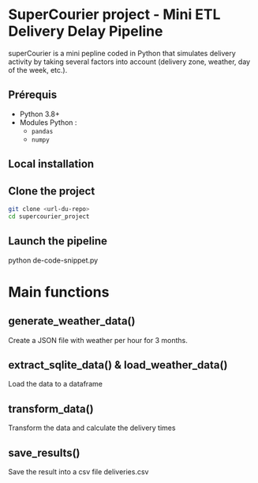  # SuperCourier project - Mini ETL Delivery Delay Pipeline 
 superCourier is a mini pepline coded in Python that simulates delivery activity by taking several factors into account (delivery zone, weather, day of the week, etc.).

## Prérequis

- Python 3.8+  
- Modules Python :
  - `pandas`
  - `numpy`

 ## Local installation

 ## Clone the project
 ```bash
git clone <url-du-repo>
cd supercourier_project
```

## Launch the pipeline
python de-code-snippet.py


# Main functions
## generate_weather_data()
Create a JSON file with weather per hour for 3 months.

## extract_sqlite_data() & load_weather_data()
Load the data to a dataframe 

## transform_data()
Transform the data and calculate the delivery times

## save_results()
Save the result into a csv file
deliveries.csv